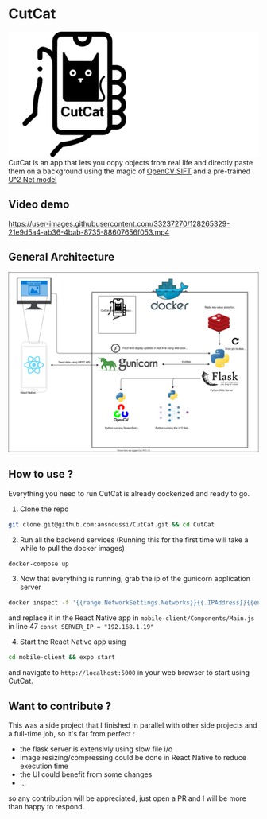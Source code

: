 # CutCat
![Black and White Logos](./logo-files/bw.png)
CutCat is an app that lets you copy objects from real life and directly paste them on a background using the magic of [OpenCV SIFT](https://docs.opencv.org/master/da/df5/tutorial_py_sift_intro.html) and a pre-trained [U^2 Net model](https://github.com/xuebinqin/U-2-Net) 
## Video demo

https://user-images.githubusercontent.com/33237270/128265329-21e9d5a4-ab36-4bab-8735-88607656f053.mp4

## General Architecture

![General Architecture](./overview.drawio.svg)

## How to use ?
Everything you need to run CutCat is already dockerized and ready to go.

1. Clone the repo
```bash
git clone git@github.com:ansnoussi/CutCat.git && cd CutCat
```
2. Run all the backend services (Running this for the first time will take a while to pull the docker images)
```bash
docker-compose up
```
3. Now that everything is running, grab the ip of the gunicorn application server
```bash
docker inspect -f '{{range.NetworkSettings.Networks}}{{.IPAddress}}{{end}}' cutcat-web
```
and replace it in the React Native app in `mobile-client/Components/Main.js` in line 47 `const SERVER_IP = "192.168.1.19"`

4. Start the React Native app using 
```bash
cd mobile-client && expo start
```
and navigate to `http://localhost:5000` in your web browser to start using CutCat.
## Want to contribute ?
This was a side project that I finished in parallel with other side projects and a full-time job, so it's far from perfect :
- the flask server is extensivly using slow file i/o
- image resizing/compressing could be done in React Native to reduce execution time
- the UI could benefit from some changes
- ...

so any contribution will be appreciated, just open a PR and I will be more than happy to respond.
